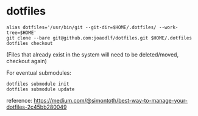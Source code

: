 # dotfiles

```
alias dotfiles='/usr/bin/git --git-dir=$HOME/.dotfiles/ --work-tree=$HOME'
git clone --bare git@github.com:joaodlf/dotfiles.git $HOME/.dotfiles
dotfiles checkout
```
(Files that already exist in the system will need to be deleted/moved, checkout again)

For eventual submodules:
```
dotfiles submodule init
dotfiles submodule update
```

reference: https://medium.com/@simontoth/best-way-to-manage-your-dotfiles-2c45bb280049
